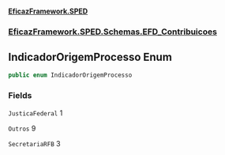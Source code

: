 #### [EficazFramework.SPED](EficazFrameworkSPED.md 'EficazFramework SPED')
### [EficazFramework.SPED.Schemas.EFD_Contribuicoes](EficazFramework.SPED.Schemas.EFD_Contribuicoes.md 'EficazFramework.SPED.Schemas.EFD_Contribuicoes')

## IndicadorOrigemProcesso Enum

```csharp
public enum IndicadorOrigemProcesso
```
### Fields

<a name='EficazFramework.SPED.Schemas.EFD_Contribuicoes.IndicadorOrigemProcesso.JusticaFederal'></a>

`JusticaFederal` 1

<a name='EficazFramework.SPED.Schemas.EFD_Contribuicoes.IndicadorOrigemProcesso.Outros'></a>

`Outros` 9

<a name='EficazFramework.SPED.Schemas.EFD_Contribuicoes.IndicadorOrigemProcesso.SecretariaRFB'></a>

`SecretariaRFB` 3